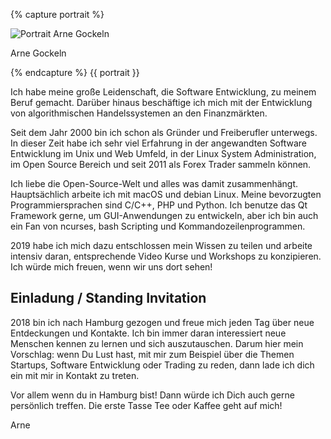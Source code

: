 {% capture portrait %}
<div class="wp-caption alignright">
    <img src="{{ site.url }}/assets/images/arne_gockeln_portrait.jpg" alt="Portrait Arne Gockeln"/>
    <p class="wp-caption-text">Arne Gockeln</p>
</div>
{% endcapture %}
{{ portrait }}

Ich habe meine große Leidenschaft, die Software Entwicklung, zu meinem Beruf gemacht. Darüber hinaus beschäftige ich mich mit der Entwicklung von algorithmischen Handelssystemen an den Finanzmärkten.

Seit dem Jahr 2000 bin ich schon als Gründer und Freiberufler unterwegs. In dieser Zeit habe ich sehr viel Erfahrung in der angewandten Software Entwicklung im Unix und Web Umfeld, in der Linux System Administration, im Open Source Bereich und seit 2011 als Forex Trader sammeln können.

Ich liebe die Open-Source-Welt und alles was damit zusammenhängt. Hauptsächlich arbeite ich mit macOS und debian Linux. Meine bevorzugten Programmiersprachen sind C/C++, PHP und Python. Ich benutze das Qt Framework gerne, um GUI-Anwendungen zu entwickeln, aber ich bin auch ein Fan von ncurses, bash Scripting und Kommandozeilenprogrammen. 

2019 habe ich mich dazu entschlossen mein Wissen zu teilen und arbeite intensiv daran, entsprechende Video Kurse und Workshops zu konzipieren. Ich würde mich freuen, wenn wir uns dort sehen!

## Einladung / Standing Invitation

2018 bin ich nach Hamburg gezogen und freue mich jeden Tag über neue Entdeckungen und Kontakte. Ich bin immer daran interessiert neue Menschen kennen zu lernen und sich auszutauschen. Darum hier mein Vorschlag: wenn Du Lust hast, mit mir zum Beispiel über die Themen Startups, Software Entwicklung oder Trading zu reden, dann lade ich dich ein mit mir in Kontakt zu treten.

Vor allem wenn du in Hamburg bist! Dann würde ich Dich auch gerne persönlich treffen. Die erste Tasse Tee oder Kaffee geht auf mich!

Arne